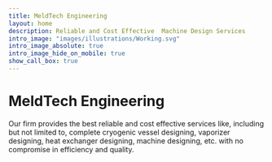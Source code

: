 ```yaml
---
title: MeldTech Engineering
layout: home
description: Reliable and Cost Effective  Machine Design Services
intro_image: "images/illustrations/Working.svg"
intro_image_absolute: true
intro_image_hide_on_mobile: true
show_call_box: true
---
```


# MeldTech Engineering

Our firm provides the best reliable and cost effective services like, including but not limited to, complete cryogenic vessel designing, vaporizer designing, heat exchanger designing, machine designing, etc. with no compromise in efficiency and quality.